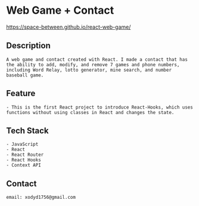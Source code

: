 # Web Game + Contact

https://space-between.github.io/react-web-game/



## Description

    A web game and contact created with React. I made a contact that has the ability to add, modify, and remove 7 games and phone numbers, including Word Relay, lotto generator, mine search, and number baseball game.


## Feature

    - This is the first React project to introduce React-Hooks, which uses functions without using classes in React and changes the state.


## Tech Stack

    - JavaScript 
    - React 
    - React Router 
    - React Hooks
    - Context API


## Contact

    email: xodyd1756@gmail.com
